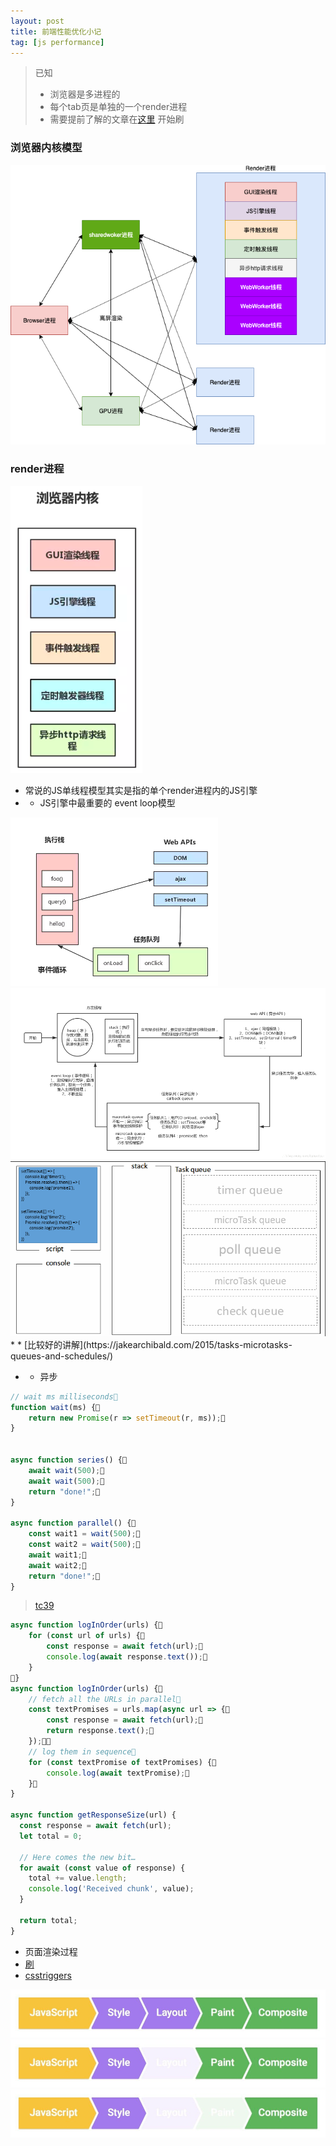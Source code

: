 ```yaml
---
layout: post
title: 前端性能优化小记
tag: [js performance]
---
```


>已知
>* 浏览器是多进程的
>* 每个tab页是单独的一个render进程
>* 需要提前了解的文章在[这里](https://developers.google.com/web/tools/chrome-devtools/evaluate-performance) 开始刷

### 浏览器内核模型
<img src="/2020/20200528_1.png">  

### render进程
<img src="/2020/20200528_2.png">  

* 常说的JS单线程模型其实是指的单个render进程内的JS引擎
* * JS引擎中最重要的 event loop模型
<img src="/2020/20200528_3.png">  
<img src="/2020/20200528_4.png">  
<img src="/2020/20200528_8.gif">  
* * [比较好的讲解](https://jakearchibald.com/2015/tasks-microtasks-queues-and-schedules/)

* * 异步
```js
// wait ms milliseconds
function wait(ms) {  
    return new Promise(r => setTimeout(r, ms));
}


async function series() { 
    await wait(500);  
    await wait(500);  
    return "done!";
}

async function parallel() {  
    const wait1 = wait(500);  
    const wait2 = wait(500);  
    await wait1;  
    await wait2;  
    return "done!";
}
```
> [tc39](https://tc39.es/proposal-async-iteration/)
```js
async function logInOrder(urls) {  
    for (const url of urls) {    
        const response = await fetch(url);   
        console.log(await response.text()); 
    }
}
async function logInOrder(urls) { 
    // fetch all the URLs in parallel 
    const textPromises = urls.map(async url => {    
        const response = await fetch(url);   
        return response.text();  
    });  
    // log them in sequence  
    for (const textPromise of textPromises) {   
        console.log(await textPromise); 
    }
}

async function getResponseSize(url) {
  const response = await fetch(url);
  let total = 0;
  
  // Here comes the new bit…
  for await (const value of response) {
    total += value.length;
    console.log('Received chunk', value);
  }

  return total;
}
```

* 页面渲染过程
* [刷](https://developers.google.com/web/fundamentals/performance/rendering)
* [csstriggers](https://csstriggers.com/)
<img src="/2020/20200528_5.png">  
<img src="/2020/20200528_6.png">  
<img src="/2020/20200528_7.png">




  



